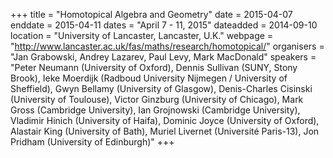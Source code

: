 +++
title = "Homotopical Algebra and Geometry"
date = 2015-04-07
enddate = 2015-04-11
dates = "April 7 - 11, 2015"
dateadded = 2014-09-10
location = "University of Lancaster, Lancaster, U.K."
webpage = "http://www.lancaster.ac.uk/fas/maths/research/homotopical/"
organisers = "Jan Grabowski, Andrey Lazarev, Paul Levy, Mark MacDonald"
speakers = "Peter Neumann (University of Oxford), Dennis Sullivan (SUNY, Stony Brook), Ieke Moerdijk (Radboud University Nijmegen / University of Sheffield), Gwyn Bellamy (University of Glasgow), Denis-Charles Cisinski (University of Toulouse), Victor Ginzburg (University of Chicago), Mark Gross (Cambridge University), Ian Grojnowski (Cambridge University), Vladimir Hinich (University of Haifa), Dominic Joyce (University of Oxford), Alastair King (University of Bath), Muriel Livernet (Université Paris-13), Jon Pridham (University of Edinburgh)"
+++
